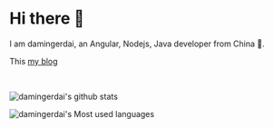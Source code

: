 # Hi there 👋
I am damingerdai, an Angular, Nodejs, Java developer from China 🚀.

This [my blog](https://damingerdai.github.io/)

<br/>

![damingerdai's github stats](https://github-readme-stats.vercel.app/api?username=damingerdai)

![damingerdai's Most used languages](https://github-readme-stats.vercel.app/api/top-langs?username=damingerdai&show_icons=true&count_private=true&theme=gotham)
